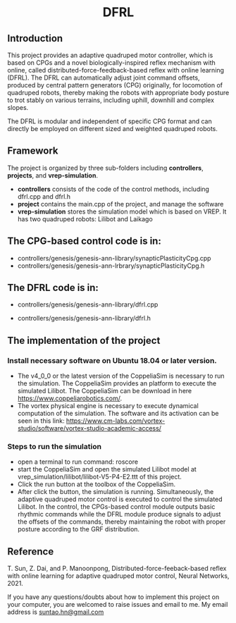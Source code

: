 # <center> DFRL</center>


## Introduction

This project provides an adaptive quadruped motor controller, which is based on CPGs and a novel biologically-inspired reflex mechanism with online, called distributed-force-feedback-based reflex with online learning (DFRL).  The DFRL can automatically adjust joint command offsets, produced by central pattern generators (CPG) originally, for locomotion of quadruped robots, thereby making the robots with appropriate body posture to trot stably on various terrains, including uphill, downhill and complex slopes.

The DFRL is modular and independent of specific CPG format and can directly be employed on different sized and weighted quadruped robots.

## Framework

The project is organized by three sub-folders including **controllers**, **projects**, and **vrep-simulation**. 

- **controllers** consists of the code of the control methods, including dfrl.cpp and dfrl.h
- **project** contains the main.cpp of the project, and manage the software
- **vrep-simulation** stores the simulation model which is based on VREP.  It has two quadruped robots: Lilibot and Laikago



## The CPG-based control code is in:

- controllers/genesis/genesis-ann-library/synapticPlasticityCpg.cpp
- controllers/genesis/genesis-ann-lrbrary/synapticPlasticityCpg.h

## The DFRL code is in:

- controllers/genesis/genesis-ann-library/dfrl.cpp

- controllers/genesis/genesis-ann-library/dfrl.h

## The implementation of the project
### Install necessary software on Ubuntu 18.04 or later version.
- The v4_0_0 or the latest version of the CoppeliaSim is necessary to run the simulation. The CoppeliaSim provides an platform to execute the simulated Lilibot. The CoppeliaSim can be download in here https://www.coppeliarobotics.com/.
- The vortex physical engine is necessary to execute dynamical computation of the simulation. The software and its activation can be seen in this link: https://www.cm-labs.com/vortex-studio/software/vortex-studio-academic-access/

### Steps to run the simulation
- open a terminal to run command: roscore
- start the CoppeliaSim and open the simulated Lilibot model at vrep_simulation/lilibot/lilibot-V5-P4-E2.ttt of this project. 
- Click the run button at the toolbox of the CoppeliaSim.
- After click the button, the simulation is running. Simultaneously, the adaptive quadruped motor control is executed to control the simulated Lilibot. In the control, the CPGs-based control module outputs basic rhythmic commands while the DFRL module produce signals to adjust the offsets of the commands, thereby maintaining the robot with proper posture according to the GRF distribution.




## Reference

T. Sun, Z. Dai, and P. Manoonpong, Distributed-force-feeback-based reflex with online learning for adaptive quadruped motor control, Neural Networks, 2021.

If you have any questions/doubts  about how to implement this project on your computer, you are welcomed to raise issues and email to me. My email address is suntao.hn@gmail.com
